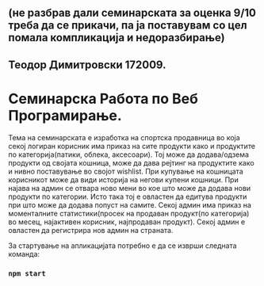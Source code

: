 
## (не разбрав дали семинарската за оценка 9/10 треба да се прикачи, па ја поставувам со цел помала компликација и недоразбирање) 

## Теодор Димитровски 172009.

# Семинарска Работа по Веб Програмирање.

Тема на семинарската е изработка на спортска продавница во која секој логиран корисник има приказ на сите продукти 
како и продуктите по категорија(патики, облека, аксесоари). Тој може да додава/одзема продукти од својата кошница, може да дава рејтинг на
продуктите како и нивно поставување во својoт wishlist. При купување на кошницата корисникот може да види историја на негови купени кошници.
При најава на админ се отвара ново мени во кое што може да додава нови продукти по категории. Исто така тој е овластен да едитува продукти
при што може да додава попуст на самите. Секој админ има приказ на моменталните статистики(просек на продаван продукт(по категорија) во месец,
најактивен корисник, најпродаван продукт). Секој админ е овластен да регистрира нов админ на страната.

За стартување на апликацијата потребно е да се изврши следната команда:

### `npm start`
